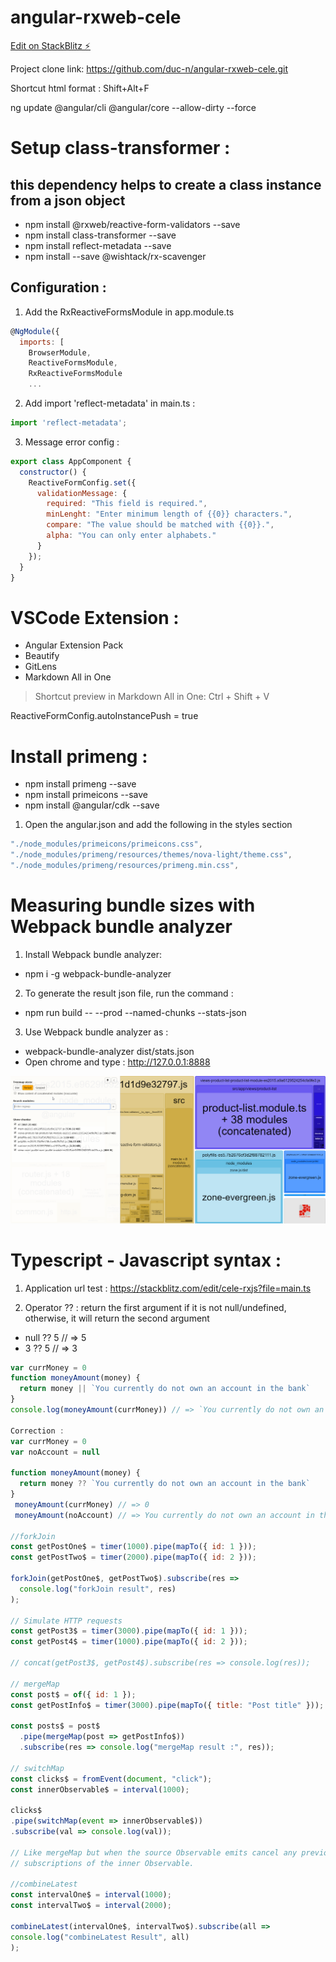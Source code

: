 # angular-rxweb-cele

[Edit on StackBlitz ⚡️](https://stackblitz.com/edit/angular-rxweb-cele)

Project clone link: <https://github.com/duc-n/angular-rxweb-cele.git>

Shortcut html format : Shift+Alt+F

ng update @angular/cli @angular/core --allow-dirty --force

# Setup class-transformer : 
## **this dependency helps to create a class instance from a json object**
- npm install @rxweb/reactive-form-validators --save
- npm install class-transformer --save
- npm install reflect-metadata --save
- npm install --save @wishtack/rx-scavenger

## Configuration :
1. Add the RxReactiveFormsModule in app.module.ts
```js
@NgModule({
  imports: [
    BrowserModule,
    ReactiveFormsModule,
    RxReactiveFormsModule
    ...
```
2. Add import 'reflect-metadata' in main.ts :
```js
import 'reflect-metadata';
```
3. Message error config :
```js
export class AppComponent {
  constructor() {
    ReactiveFormConfig.set({
      validationMessage: {
        required: "This field is required.",
        minLenght: "Enter minimum length of {{0}} characters.",
        compare: "The value should be matched with {{0}}.",
        alpha: "You can only enter alphabets."
      }
    });
  }
}
```
# VSCode Extension : 
- Angular Extension Pack
- Beautify
- GitLens
- Markdown All in One 
> Shortcut preview in Markdown All in One: Ctrl + Shift + V


ReactiveFormConfig.autoInstancePush = true

# Install primeng :
- npm install primeng --save
- npm install primeicons --save
- npm install @angular/cdk --save
  
1. Open the angular.json and add the following in the styles section
```js
"./node_modules/primeicons/primeicons.css",
"./node_modules/primeng/resources/themes/nova-light/theme.css",
"./node_modules/primeng/resources/primeng.min.css",
```

# Measuring bundle sizes with Webpack bundle analyzer
1. Install Webpack bundle analyzer:
- npm i -g webpack-bundle-analyzer
  
2. To generate the result json file, run the command :
- npm run build -- --prod --named-chunks --stats-json

3. Use Webpack bundle analyzer as :
- webpack-bundle-analyzer dist/stats.json
- Open chrome and type : http://127.0.0.1:8888

<img src="src/assets/webpackBundleAnalyzer.png">



# Typescript - Javascript syntax :
1. Application url test : https://stackblitz.com/edit/cele-rxjs?file=main.ts

2. Operator ?? : return the first argument if it is not null/undefined, otherwise, it will return the second argument
 - null ?? 5 // => 5
 - 3 ?? 5 // => 3
```js
var currMoney = 0
function moneyAmount(money) {
  return money || `You currently do not own an account in the bank`
}
console.log(moneyAmount(currMoney)) // => `You currently do not own an account in the bank`

Correction :
var currMoney = 0
var noAccount = null

function moneyAmount(money) {
  return money ?? `You currently do not own an account in the bank`
}
 moneyAmount(currMoney) // => 0
 moneyAmount(noAccount) // => You currently do not own an account in the bank

//forkJoin
const getPostOne$ = timer(1000).pipe(mapTo({ id: 1 }));
const getPostTwo$ = timer(2000).pipe(mapTo({ id: 2 }));

forkJoin(getPostOne$, getPostTwo$).subscribe(res =>
  console.log("forkJoin result", res)
);

// Simulate HTTP requests
const getPost3$ = timer(3000).pipe(mapTo({ id: 1 }));
const getPost4$ = timer(1000).pipe(mapTo({ id: 2 }));

// concat(getPost3$, getPost4$).subscribe(res => console.log(res));

// mergeMap
const post$ = of({ id: 1 });
const getPostInfo$ = timer(3000).pipe(mapTo({ title: "Post title" }));

const posts$ = post$
  .pipe(mergeMap(post => getPostInfo$))
  .subscribe(res => console.log("mergeMap result :", res));

// switchMap
const clicks$ = fromEvent(document, "click");
const innerObservable$ = interval(1000);

clicks$
.pipe(switchMap(event => innerObservable$))
.subscribe(val => console.log(val));

// Like mergeMap but when the source Observable emits cancel any previous
// subscriptions of the inner Observable.

//combineLatest
const intervalOne$ = interval(1000);
const intervalTwo$ = interval(2000);

combineLatest(intervalOne$, intervalTwo$).subscribe(all =>
console.log("combineLatest Result", all)
);

```